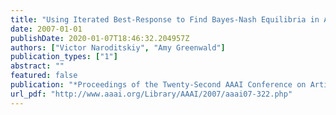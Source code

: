 ```yaml
---
title: "Using Iterated Best-Response to Find Bayes-Nash Equilibria in Auctions"
date: 2007-01-01
publishDate: 2020-01-07T18:46:32.204957Z
authors: ["Victor Naroditskiy", "Amy Greenwald"]
publication_types: ["1"]
abstract: ""
featured: false
publication: "*Proceedings of the Twenty-Second AAAI Conference on Artificial Intelligence, July 22-26, 2007, Vancouver, British Columbia, Canada*"
url_pdf: "http://www.aaai.org/Library/AAAI/2007/aaai07-322.php"
---
```


